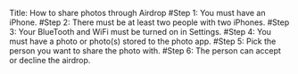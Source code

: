 Title: How to share photos through Airdrop
#Step 1:
You must have an iPhone. 
#Step 2: 
There must be at least two people with two iPhones. 
#Step 3: 
Your BlueTooth and WiFi must be turned on in Settings. 
#Step 4: 
You must have a photo or photo(s) stored to the photo app. 
#Step 5: 
Pick the person you want to share the photo with. 
#Step 6: 
The person can accept or decline the airdrop.  
